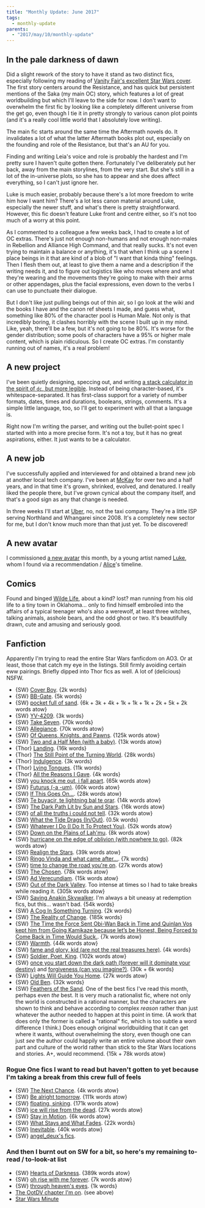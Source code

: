 ```yaml
---
title: "Monthly Update: June 2017"
tags:
  - monthly-update
parents:
  - "2017/may/10/monthly-update"
---
```


## In the pale darkness of dawn

Did a slight rework of the story to have it stand as two distinct fics,
especially following my reading of [Vanity Fair's excellent Star Wars
cover][vanity-sw]. The first story centers around the Resistance, and has quick
but persistent mentions of the Saka (my main OC) story, which features a lot of
great worldbuilding but which I'll leave to the side for now. I don't want to
overwhelm the first fic by looking like a completely different universe from
the get go, even though I tie it in pretty strongly to various canon plot
points (and it's a really cool little world that I absolutely love writing).

The main fic starts around the same time the Aftermath novels do. It
invalidates a lot of what the latter Aftermath books plot out, especially on
the founding and role of the Resistance, but that's an AU for you.

Finding and writing Leia's voice and role is probably the hardest and I'm
pretty sure I haven't quite gotten there. Fortunately I've deliberately put her
back, away from the main storylines, from the very start. But she's still in a
lot of the in-universe plots, so she has to appear and she does affect
everything, so I can't just ignore her.

Luke is much easier, probably because there's a lot more freedom to write him
how I want him? There's a lot less canon material around Luke, especially the
newer stuff, and what's there is pretty straightforward. However, this fic
doesn't feature Luke front and centre either, so it's not too much of a worry
at this point.

As I commented to a colleague a few weeks back, I had to create a lot of OC
extras. There's just not enough non-humans and not enough non-males in
Rebellion and Alliance High Command, and that really sucks. It's not even
trying to maintain a balance or anything, it's that when I think up a scene I
place beings in it that are kind of a blob of "I want that kinda thing"
feelings. Then I flesh them out, at least to give them a name and a description
if the writing needs it, and to figure out logistics like who moves where and
what they're wearing and the movements they're going to make with their arms or
other appendages, plus the facial expressions, even down to the verbs I can use
to punctuate their dialogue.

But I don't like just pulling beings out of thin air, so I go look at the wiki
and the books I have and the canon ref sheets I made, and guess what, something
like 80% of the character pool is Human Male. Not only is that incredibly
boring, it clashes horribly with the scene I built up in my mind. Like, yeah,
there'll be a few, but it's not going to be 80%. It's worse for the gender
distribution; some pools of characters have a 95% or higher male content, which
is plain ridiculous. So I create OC extras. I'm constantly running out of
names, it's a real problem!

[vanity-sw]: http://www.vanityfair.com/hollywood/2017/05/star-wars-the-last-jedi-cover-portfolio

## A new project

I've been quietly designing, speccing out, and writing [a stack calculator in
the spirit of `dc`, but more legible][Stalc]. Instead of being character-based,
it's whitespace-separated. It has first-class support for a variety of number
formats, dates, times and durations, booleans, strings, comments. It's a simple
little language, too, so I'll get to experiment with all that a language is.

Right now I'm writing the parser, and writing out the bullet-point spec I
started with into a more precise form. It's not a toy, but it has no great
aspirations, either. It just wants to be a calculator.

[Stalc]: https://github.com/passcod/stalc

## A new job

I've successfully applied and interviewed for and obtained a brand new job at
another local tech company. I've been at [McKay] for over two and a half years,
and in that time it's grown, shrinked, evolved, and denatured. I really liked
the people there, but I've grown cynical about the company itself, and that's a
good sign as any that change is needed.

In three weeks I'll start at [Uber], no, not the taxi company. They're a little
ISP serving Northland and Whangarei since 2008. It's a completely new sector for
me, but I don't know much more than that just yet. To be discovered!

[McKay]: http://www.mckay.co.nz/
[Uber]: http://uber.co.nz/

## A new avatar

I commissioned [a new avatar][avatars] this month, by a young artist named
[Luke], whom I found via a recommendation / [Alice]'s timeline.

[avatars]: https://passcod.name/avatars/
[Luke]: https://twitter.com/LukrShiba
[Alice]: https://twitter.com/neakitten

## Comics

Found and binged [Wilde Life](http://www.wildelifecomic.com), about a kind?
lost? man running from his old life to a tiny town in Oklahoma... only to find
himself embroiled into the affairs of a typical teenager who's also a werewolf,
at least three witches, talking animals, asshole bears, and the odd ghost or
two. It's beautifully drawn, cute and amusing and seriously good.

## Fanfiction

Apparently I'm trying to read the entire Star Wars fanficdom on AO3. Or at
least, those that catch my eye in the listings. Still firmly avoiding certain
eww pairings. Briefly dipped into Thor fics as well. A lot of (delicious) NSFW.

- {SW} [Cover Boy](https://archiveofourown.org/works/5652208). {2k words}
- {SW} [BB-Gate](https://archiveofourown.org/works/5753218). {5k words}
- {SW} [pocket full of sand](https://archiveofourown.org/series/149619). {6k + 3k + 4k + 1k + 1k + 1k + 2k + 5k + 2k words atow}
- {SW} [YV-4209](https://archiveofourown.org/works/6870118). {3k words}
- {SW} [Take Seven](https://archiveofourown.org/works/7092835). {70k words}
- {SW} [Allegiance](https://archiveofourown.org/works/6745156). {70k words atow}
- {SW} [Of Queens, Knights, and Pawns](https://archiveofourown.org/works/8543680). {125k words atow}
- {SW} [Two and a Half Men (with a baby)](https://archiveofourown.org/works/7420057). {13k words atow}
- {Thor} [Landing](https://archiveofourown.org/works/357714). {16k words}
- {Thor} [The Still Point of the Turning World](https://archiveofourown.org/works/403675). {28k words}
- {Thor} [Indulgence](https://archiveofourown.org/works/215844). {3k words}
- {Thor} [Lying Tongues](https://archiveofourown.org/works/211123). {11k words}
- {Thor} [All the Reasons I Gave](https://archiveofourown.org/works/199562). {4k words}
- {SW} [you knock me out, i fall apart](https://archiveofourown.org/works/6317986). {65k words atow}
- {SW} [Futurus (-a -um)](https://archiveofourown.org/works/2266707). {60k words atow}
- {SW} [If This Goes On...](https://archiveofourown.org/works/10738731). {28k words atow}
- {SW} [Te buyacir, te lightning bal te orar](https://archiveofourown.org/works/10890609). {14k words atow}
- {SW} [The Dark Path Lit by Sun and Stars](https://archiveofourown.org/works/8314027). {16k words atow}
- {SW} [of all the truths i could not tell](https://archiveofourown.org/works/10469829). {32k words atow}
- {SW} [What the Tide Drags (In/Out)](https://archiveofourown.org/works/10926996). {0.5k words}
- {SW} [Whatever I Do (I Do It To Protect You)](https://archiveofourown.org/works/9607955). {52k words atow}
- {SW} [Down on the Plains of Lah'mu](https://archiveofourown.org/works/9762377). {8k words atow}
- {SW} [hurricane on the edge of oblivion (with nowhere to go)](https://archiveofourown.org/works/6423526). {82k words atow}
- {SW} [Realign the Stars](https://archiveofourown.org/works/7474128). {39k words atow}
- {SW} [Ringo Vinda and what came after...](https://archiveofourown.org/works/10818735). {7k words}
- {SW} [time to change the road you're on](https://archiveofourown.org/works/9552773). {27k words atow}
- {SW} [The Chosen](https://archiveofourown.org/works/8477353). {78k words atow}
- {SW} [Ad Verecundiam](https://archiveofourown.org/works/10452285). {15k words atow}
- {SW} [Out of the Dark Valley](https://archiveofourown.org/works/6281581). Too intense at times so I had to take breaks while reading it. {305k words atow}
- {SW} [Saving Anakin Skywalker](https://archiveofourown.org/works/7566178). I'm always a bit uneasy at redemption fics, but this... wasn't bad. {54k words}
- {SW} [A Cog In Something Turning](https://archiveofourown.org/works/9055855). {2k words}
- {SW} [The Reality of Change](https://archiveofourown.org/works/7760323). {185k words}
- {SW} [The Time the Force Sent Obi-Wan Back in Time and Quinlan Vos kept him from Going Kamikaze because let’s be Honest, Being Forced to Come Back in Time Would Suck.](https://archiveofourown.org/works/10544868). {7k words atow}
- {SW} [Warmth](https://archiveofourown.org/works/8867632). {44k words atow}
- {SW} [fame and glory, kid (are not the real treasures here)](https://archiveofourown.org/works/10485960). {4k words}
- {SW} [Soldier, Poet, King](https://archiveofourown.org/works/7475079). {102k words atow}
- {SW} [once you start down the dark path (forever will it dominate your destiny)](https://archiveofourown.org/works/10373568) and [forgiveness (can you imagine?)](https://archiveofourown.org/works/10485615). {30k + 6k words}
- {SW} [Lights Will Guide You Home](https://archiveofourown.org/works/7544575). {27k words atow}
- {SW} [Old Ben](https://archiveofourown.org/works/10382358). {32k words}
- {SW} [Feathers of the Sand](https://archiveofourown.org/series/478750). One of the best fics I've read this month, perhaps even _the_ best. It is very much a rationalist fic, where not only the world is constructed in a rational manner, but the characters are shown to think and behave according to complex _reason_ rather than just whatever the author needed to happen at this point in time. (A work that does only the former is called a "rational" fic, which is too subtle a word difference I think.) Does enough original worldbuilding that it can get where it wants, without overwhelming the story, even though one can just _see_ the author could happily write an entire volume about their own part and culture of the world rather than stick to the Star Wars locations and stories. A+, would recommend. {15k + 78k words atow}

### Rogue One fics I want to read but haven't gotten to yet because I'm taking a break from this crew full of feels

- {SW} [The Next Chance](https://archiveofourown.org/works/10690875). {4k words atow}
- {SW} [Be alright tomorrow](https://archiveofourown.org/works/9462311). {111k words atow}
- {SW} [floating, sinking](https://archiveofourown.org/works/9053302). {171k words atow}
- {SW} [ice will rise from the dead](https://archiveofourown.org/works/9410630). {27k words atow}
- {SW} [Stay in Motion](https://archiveofourown.org/works/9055051). {6k words atow}
- {SW} [What Stays and What Fades](https://archiveofourown.org/works/9236594). {22k words}
- {SW} [Inevitable](https://archiveofourown.org/works/8945566). {40k words atow}
- {SW} [angel\_deux's fics](https://archiveofourown.org/users/angel_deux/pseuds/angel_deux).

### And then I burnt out on SW for a bit, so here's my remaining to-read / to-look-at list

- {SW} [Hearts of Darkness](https://archiveofourown.org/series/674996). {389k words atow}
- {SW} [oh rise with me forever](https://archiveofourown.org/series/233241). {7k words atow}
- {SW} [through heaven's eyes](https://archiveofourown.org/works/2349344). {1k words}
- [The OotDV chapter I'm on](https://archiveofourown.org/works/6281581/chapters/19086235). (see above)
- [Star Wars Minute](http://www.starwarsminute.com/)
